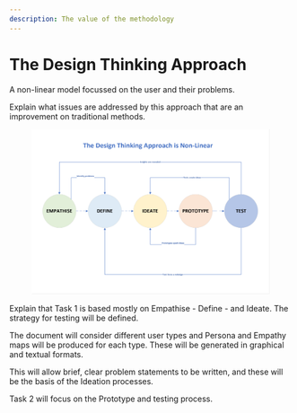 ```yaml
---
description: The value of the methodology
---
```


# The Design Thinking Approach

A non-linear model focussed on the user and their problems.

Explain what issues are addressed by this approach that are an improvement on traditional methods.

<figure><img src="../.gitbook/assets/Stages Model.png" alt=""><figcaption></figcaption></figure>

Explain that Task 1 is based mostly on Empathise - Define - and Ideate. The strategy for testing will be defined.

The document will consider different user types and Persona and Empathy maps will be produced for each type. These will be generated in graphical and textual formats.

This will allow brief, clear problem statements to be written, and these will be the basis of the Ideation processes.

Task 2 will focus on the Prototype and testing process.
